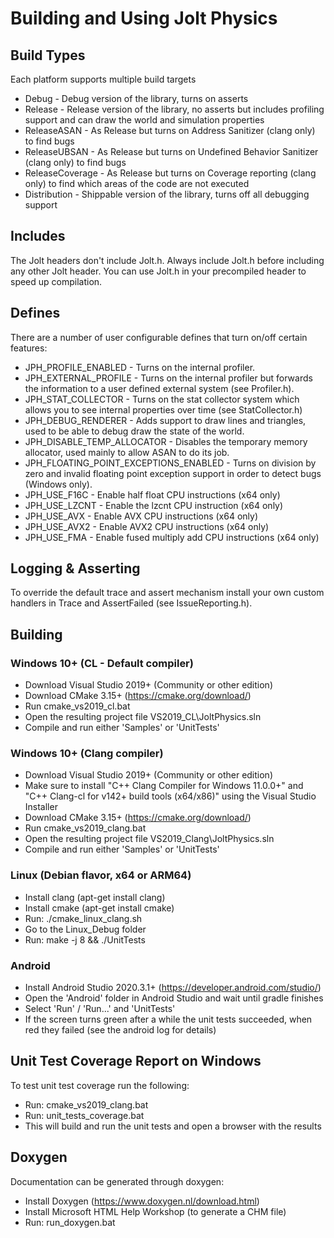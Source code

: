 # Building and Using Jolt Physics

## Build Types

Each platform supports multiple build targets

- Debug - Debug version of the library, turns on asserts
- Release - Release version of the library, no asserts but includes profiling support and can draw the world and simulation properties
- ReleaseASAN - As Release but turns on Address Sanitizer (clang only) to find bugs
- ReleaseUBSAN - As Release but turns on Undefined Behavior Sanitizer (clang only) to find bugs
- ReleaseCoverage - As Release but turns on Coverage reporting (clang only) to find which areas of the code are not executed
- Distribution - Shippable version of the library, turns off all debugging support

## Includes

The Jolt headers don't include Jolt.h. Always include Jolt.h before including any other Jolt header.
You can use Jolt.h in your precompiled header to speed up compilation.

## Defines

There are a number of user configurable defines that turn on/off certain features:

- JPH_PROFILE_ENABLED - Turns on the internal profiler.
- JPH_EXTERNAL_PROFILE - Turns on the internal profiler but forwards the information to a user defined external system (see Profiler.h).
- JPH_STAT_COLLECTOR - Turns on the stat collector system which allows you to see internal properties over time (see StatCollector.h)
- JPH_DEBUG_RENDERER - Adds support to draw lines and triangles, used to be able to debug draw the state of the world.
- JPH_DISABLE_TEMP_ALLOCATOR - Disables the temporary memory allocator, used mainly to allow ASAN to do its job.
- JPH_FLOATING_POINT_EXCEPTIONS_ENABLED - Turns on division by zero and invalid floating point exception support in order to detect bugs (Windows only).
- JPH_USE_F16C - Enable half float CPU instructions (x64 only)
- JPH_USE_LZCNT - Enable the lzcnt CPU instruction (x64 only)
- JPH_USE_AVX - Enable AVX CPU instructions (x64 only)
- JPH_USE_AVX2 - Enable AVX2 CPU instructions (x64 only)
- JPH_USE_FMA - Enable fused multiply add CPU instructions (x64 only)

## Logging & Asserting

To override the default trace and assert mechanism install your own custom handlers in Trace and AssertFailed (see IssueReporting.h).

## Building

### Windows 10+ (CL - Default compiler)

- Download Visual Studio 2019+ (Community or other edition)
- Download CMake 3.15+ (https://cmake.org/download/)
- Run cmake_vs2019_cl.bat
- Open the resulting project file VS2019_CL\JoltPhysics.sln
- Compile and run either 'Samples' or 'UnitTests'

### Windows 10+ (Clang compiler)

- Download Visual Studio 2019+ (Community or other edition)
- Make sure to install "C++ Clang Compiler for Windows 11.0.0+" and "C++ Clang-cl for v142+ build tools (x64/x86)" using the Visual Studio Installer
- Download CMake 3.15+ (https://cmake.org/download/)
- Run cmake_vs2019_clang.bat
- Open the resulting project file VS2019_Clang\JoltPhysics.sln
- Compile and run either 'Samples' or 'UnitTests'

### Linux (Debian flavor, x64 or ARM64)

- Install clang (apt-get install clang)
- Install cmake (apt-get install cmake)
- Run: ./cmake_linux_clang.sh
- Go to the Linux_Debug folder
- Run: make -j 8 && ./UnitTests

### Android

- Install Android Studio 2020.3.1+ (https://developer.android.com/studio/)
- Open the 'Android' folder in Android Studio and wait until gradle finishes
- Select 'Run' / 'Run...' and 'UnitTests'
- If the screen turns green after a while the unit tests succeeded, when red they failed (see the android log for details)

## Unit Test Coverage Report on Windows

To test unit test coverage run the following:

- Run: cmake_vs2019_clang.bat
- Run: unit_tests_coverage.bat
- This will build and run the unit tests and open a browser with the results

## Doxygen

Documentation can be generated through doxygen:

- Install Doxygen (https://www.doxygen.nl/download.html)
- Install Microsoft HTML Help Workshop (to generate a CHM file)
- Run: run_doxygen.bat